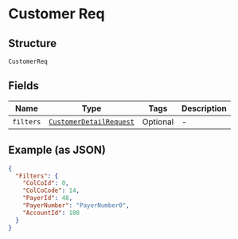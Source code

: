 
# Customer Req

## Structure

`CustomerReq`

## Fields

| Name | Type | Tags | Description |
|  --- | --- | --- | --- |
| `filters` | [`CustomerDetailRequest`](../../doc/models/customer-detail-request.md) | Optional | - |

## Example (as JSON)

```json
{
  "Filters": {
    "ColCoId": 0,
    "ColCoCode": 14,
    "PayerId": 48,
    "PayerNumber": "PayerNumber0",
    "AccountId": 108
  }
}
```

